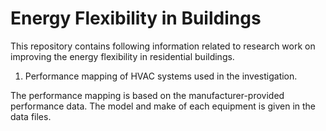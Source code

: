 # Energy Flexibility in Buildings
This repository contains following information related to research work on improving the energy flexibility in residential buildings.

1.  Performance mapping of HVAC systems used in the investigation.

The performance mapping is based on the manufacturer-provided performance data. The model and make of each equipment is given in the data files. 


